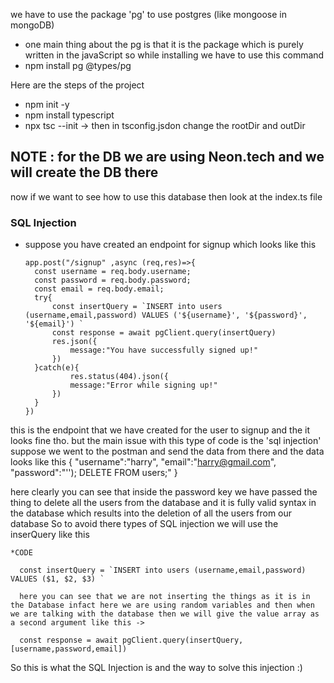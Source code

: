 we have to use the package 'pg' to use postgres (like mongoose in mongoDB)
- one main thing about the pg is that it is the package which is purely written in the javaScript so while installing we have to use this command 
- npm install pg @types/pg


Here are the steps of the project
- npm init -y
- npm install typescript
- npx tsc --init
  -> then in tsconfig.jsdon change the rootDir and outDir

## NOTE : for the DB we are using Neon.tech and we will create the DB there

now if we want to see how to use this database then look at the index.ts file

### SQL Injection 
- suppose you have created an endpoint for signup which looks like this 
  ```
  app.post("/signup" ,async (req,res)=>{
    const username = req.body.username;
    const password = req.body.password;
    const email = req.body.email;
    try{
        const insertQuery = `INSERT into users (username,email,password) VALUES ('${username}', '${password}', '${email}') `
        const response = await pgClient.query(insertQuery)
        res.json({
            message:"You have successfully signed up!"
        })
    }catch(e){
            res.status(404).json({
            message:"Error while signing up!"
        })
    }
  })
  
this is the endpoint that we have created for the user to signup and the it looks fine tho. but the main issue with this type of code is the 'sql injection' suppose we went to the postman and send the data from there and the data looks like this 
          {
            "username":"harry",
            "email":"harry@gmail.com",
            "password":"''); DELETE FROM users;"
          }

here clearly you can see that inside the password key we have passed the thing to delete all the users from the database and it is fully valid syntax in the database
which results into the deletion of all the users from our database
So to avoid there types of SQL injection we will use the inserQuery like this 

    *CODE 

      const insertQuery = `INSERT into users (username,email,password) VALUES ($1, $2, $3) `

      here you can see that we are not inserting the things as it is in the Database infact here we are using random variables and then when we are talking with the database then we will give the value array as a second argument like this ->

      const response = await pgClient.query(insertQuery,[username,password,email])
    
So this is what the SQL Injection is and the way to solve this injection :)